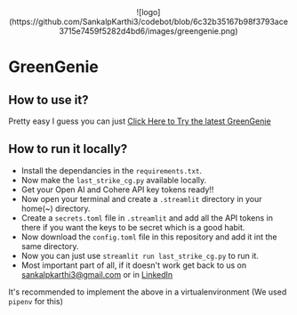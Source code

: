 <div style="text-align: center;">
![logo](https://github.com/SankalpKarthi3/codebot/blob/6c32b35167b98f3793ace3715e7459f5282d4bd6/images/greengenie.png)
</div>
  
# GreenGenie
## How to use it?

Pretty easy I guess you can just [Click Here to Try the latest GreenGenie](https://sankalpkarthi3-streamlit-prompt-ws-gptbot-c8ccvy.streamlit.app/)

## How to run it locally?

- Install the dependancies in the `requirements.txt`.
- Now make the `last_strike_cg.py` available locally.
- Get your Open AI and Cohere API key tokens ready!!
- Now open your terminal and create a `.streamlit` directory in your home(~) directory.
- Create a `secrets.toml` file in `.streamlit` and add all the API tokens in there if you want the keys to be secret which is a good habit.
- Now download the `config.toml` file in this repository and add it int the same directory.
- Now you can just use `streamlit run last_strike_cg.py` to run it.
- Most important part of all, if it doesn't work get back to us on sankalpkarthi3@gmail.com or in [LinkedIn](https://www.linkedin.com/in/sankalp-karthi-a4b5b1215)


It's recommended to implement the above in a virtualenvironment (We used `pipenv` for this)
